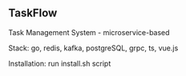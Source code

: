 ## TaskFlow
Task Management System - microservice-based

Stack:
go, redis, kafka, postgreSQL, grpc, ts, vue.js

Installation:
run install.sh script
